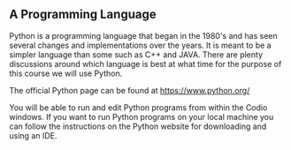 ## A Programming Language
Python is a programming language that began in the 1980's and has seen several changes and implementations over the years. It is meant to be a simpler language than some such as C++ and JAVA.  There are plenty discussions around which language is best at what time for the purpose of this course we will use Python. 

The official Python page can be found at https://www.python.org/

You will be able to run and edit Python programs from within the Codio windows.  If you want to run Python programs on your local machine you can follow the instructions on the Python website for downloading and using an IDE. 